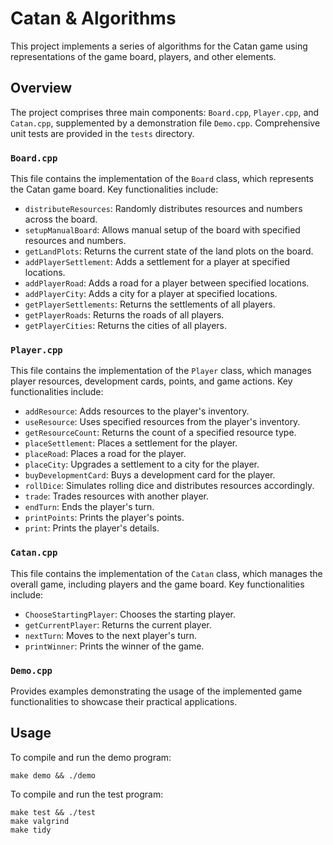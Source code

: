 # Catan & Algorithms

This project implements a series of algorithms for the Catan game using representations of the game board, players, and other elements.

## Overview

The project comprises three main components: `Board.cpp`, `Player.cpp`, and `Catan.cpp`, supplemented by a demonstration file `Demo.cpp`. Comprehensive unit tests are provided in the `tests` directory.

### `Board.cpp`

This file contains the implementation of the `Board` class, which represents the Catan game board. Key functionalities include:

- `distributeResources`: Randomly distributes resources and numbers across the board.
- `setupManualBoard`: Allows manual setup of the board with specified resources and numbers.
- `getLandPlots`: Returns the current state of the land plots on the board.
- `addPlayerSettlement`: Adds a settlement for a player at specified locations.
- `addPlayerRoad`: Adds a road for a player between specified locations.
- `addPlayerCity`: Adds a city for a player at specified locations.
- `getPlayerSettlements`: Returns the settlements of all players.
- `getPlayerRoads`: Returns the roads of all players.
- `getPlayerCities`: Returns the cities of all players.

### `Player.cpp`

This file contains the implementation of the `Player` class, which manages player resources, development cards, points, and game actions. Key functionalities include:

- `addResource`: Adds resources to the player's inventory.
- `useResource`: Uses specified resources from the player's inventory.
- `getResourceCount`: Returns the count of a specified resource type.
- `placeSettlement`: Places a settlement for the player.
- `placeRoad`: Places a road for the player.
- `placeCity`: Upgrades a settlement to a city for the player.
- `buyDevelopmentCard`: Buys a development card for the player.
- `rollDice`: Simulates rolling dice and distributes resources accordingly.
- `trade`: Trades resources with another player.
- `endTurn`: Ends the player's turn.
- `printPoints`: Prints the player's points.
- `print`: Prints the player's details.

### `Catan.cpp`

This file contains the implementation of the `Catan` class, which manages the overall game, including players and the game board. Key functionalities include:

- `ChooseStartingPlayer`: Chooses the starting player.
- `getCurrentPlayer`: Returns the current player.
- `nextTurn`: Moves to the next player's turn.
- `printWinner`: Prints the winner of the game.

### `Demo.cpp`

Provides examples demonstrating the usage of the implemented game functionalities to showcase their practical applications.

## Usage

To compile and run the demo program:

<div dir='ltr'>
  
    make demo && ./demo
    
</div>

To compile and run the test program:

<div dir='ltr'>
  
    make test && ./test
    make valgrind
    make tidy
    
</div>

